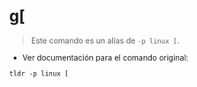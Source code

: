 # g[

> Este comando es un alias de `-p linux [`.

- Ver documentación para el comando original:

`tldr -p linux [`

